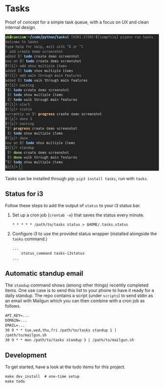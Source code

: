 # Tasks

Proof of concept for a simple task queue, with a focus on UX and clean internal design.

![Screenshot of a tasks session](images/demo.png)

Tasks can be installed through pip: `pip3 install tasks`, run with `tasks`.


## Status for i3

Follow these steps to add the output of `status` to your i3 status bar.

1. Set up a cron job (`crontab -e`) that saves the status every minute.

   ```
   * * * * * /path/to/tasks status > $HOME/.tasks.status
   ```

2. Configure i3 to use the provided status wrapper (installed alongside the `tasks` command.)

   ```
   ...
       status_command tasks-i3status
   ...
   ```


## Automatic standup email

The `standup` command shows (among other things) recently completed items. One use case is to send this list to your phone to have it ready for a daily standup. The repo contains a script (under `scripts`) to send stdin as an email with Mailgun which you can then combine with a cron job as follows.

```
API_KEY=...
DOMAIN=...
EMAIL=...
30 9 * * tue,wed,thu,fri /path/to/tasks standup 1 | /path/to/mailgun.sh
30 9 * * mon /path/to/tasks standup 3 | /path/to/mailgun.sh
```


## Development

To get started, have a look at the todo items for this project.

```
make dev_install  # one-time setup
make todo
```
